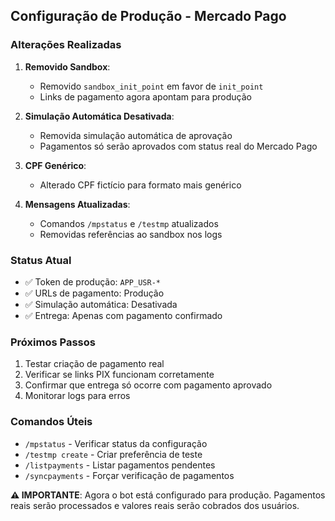 ## Configuração de Produção - Mercado Pago

### Alterações Realizadas

1. **Removido Sandbox**: 
   - Removido `sandbox_init_point` em favor de `init_point`
   - Links de pagamento agora apontam para produção

2. **Simulação Automática Desativada**:
   - Removida simulação automática de aprovação
   - Pagamentos só serão aprovados com status real do Mercado Pago

3. **CPF Genérico**:
   - Alterado CPF fictício para formato mais genérico

4. **Mensagens Atualizadas**:
   - Comandos `/mpstatus` e `/testmp` atualizados
   - Removidas referências ao sandbox nos logs

### Status Atual
- ✅ Token de produção: `APP_USR-*`
- ✅ URLs de pagamento: Produção
- ✅ Simulação automática: Desativada
- ✅ Entrega: Apenas com pagamento confirmado

### Próximos Passos
1. Testar criação de pagamento real
2. Verificar se links PIX funcionam corretamente
3. Confirmar que entrega só ocorre com pagamento aprovado
4. Monitorar logs para erros

### Comandos Úteis
- `/mpstatus` - Verificar status da configuração
- `/testmp create` - Criar preferência de teste
- `/listpayments` - Listar pagamentos pendentes
- `/syncpayments` - Forçar verificação de pagamentos

**⚠️ IMPORTANTE**: Agora o bot está configurado para produção. Pagamentos reais serão processados e valores reais serão cobrados dos usuários.
